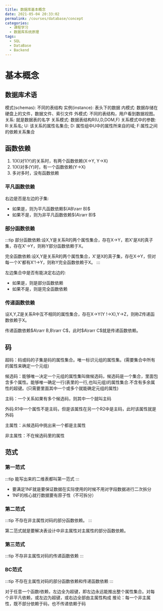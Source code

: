 ```yaml
---
title: 数据库基本概念
date: 2021-05-04 20:33:02
permalink: /courses/database/concept
categories:
  - 课程学习
  - 数据库系统原理
tags: 
  - SQL
  - DataBase
  - Backend
---
```


# 基本概念

## 数据库术语

模式(schemas): 不同的表结构
实例(instance): 表头下的数据
内模式: 数据存储在硬盘上的文件，数据文件、索引文件
外模式: 不同的表结构，用户看到数据视图。
关系: 就是数据表的名字
关系模式: 数据表结构R(U,D,DOM,F)
关系模式中的参数: R:关系名; U: 该关系的属性名集合; D: 属性组中U中的属性所来自的域; F:属性之间的依赖关系集合

## 函数依赖

1. 1(X)对1(Y)的关系时，有两个函数依赖(X->Y, Y->X)
2. 1(X)对多(Y)时，有一个函数依赖(Y->X)
3. 多对多时，没有函数依赖

### 平凡函数依赖

右边是否是左边的子集:

- 如果是，则为平凡函数依赖$(AB\rarr B)$
- 如果不是，则为非平凡函数依赖$(A\rarr B)$

### 部分函数依赖

:::tip
部分函数依赖:设X,Y是关系R的两个属性集合，存在X→Y，若X'是X的真子集，存在X'→Y，则称Y部分函数依赖于X。

完全函数依赖:设X,Y是关系R的两个属性集合，X'是X的真子集，存在X→Y，但对每一个X'都有X'!->Y，则称Y完全函数依赖于X。
:::

左边集合中是否有能决定右边的:

- 如果是，则是部分函数依赖
- 如果不是，则是完全函数依赖

### 传递函数依赖

设X,Y,Z是关系R中互不相同的属性集合，存在X->Y(Y !->X),Y->Z，则称Z传递函数依赖于X。

传递函数依赖$A\rarr B,B\rarr C$，此时$A\rarr C$就是传递函数依赖。

## 码

超码：码或码的子集是码的属性集合。唯一标识元组的属性集。(需要集合中所有的属性来确定一个元组)

候选码：能够唯一决定一个元组的属性集叫做候选码，候选码是一个集合，里面包含多个属性。能够唯一确定一行(表里的一行,也叫元组)的属性集合.不含有多余属性的超键。(只需要里面其中一个或多个就能确定元组的属性)

主码：一个关系如果有多个候选码，则其中一个就叫主码

外码:R1中一个属性不是主码，但是该属性在另一个R2中是主码，此时该属性就是外码

主属性：从候选码中挑出来一个都是主属性

非主属性：不在候选码里的属性

## 范式

### 第一范式

:::tip
能写出来的二维表都叫第一范式
:::

- 要满足1NF就是要保证数据在实际使用的时候不用对字段数据进行二次拆分
- 1NF的核心就行数据要有原子性（不可拆分）

### 第二范式

:::tip
不存在非主属性对码的部分函数依赖。
:::

第二范式就是要解决表设计中非主属性对主属性的部分函数依赖。

### 第三范式

:::tip
不存非主属性对码的传递函数依赖
:::

### BC范式

:::tip
不存在主属性对码的部分函数依赖和传递函数依赖
:::

对于任意一个函数i依赖，左边全为超键，即左边永远能推出整个属性集合。对每个非平凡依赖，或左边为超键，或右边全部由主属性构成
推论：每一个非主属性，既不部分依赖于码，也不传递依赖于码